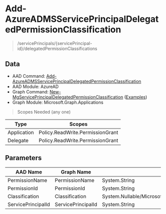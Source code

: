 # Add-AzureADMSServicePrincipalDelegatedPermissionClassification

> /servicePrincipals/{servicePrincipal-id}/delegatedPermissionClassifications

## Data

+ AAD Command: [Add-AzureADMSServicePrincipalDelegatedPermissionClassification](https://docs.microsoft.com/en-us/powershell/module/AzureAD/Add-AzureADMSServicePrincipalDelegatedPermissionClassification)
+ AAD Module: AzureAD
+ Graph Command: [New-MgServicePrincipalDelegatedPermissionClassification](https://docs.microsoft.com/en-us/powershell/module/Microsoft.Graph.Applications/New-MgServicePrincipalDelegatedPermissionClassification) ([Examples](https://github.com/orgs/msgraph/discussions?discussions_q=New-MgServicePrincipalDelegatedPermissionClassification))
+ Graph Module: Microsoft.Graph.Applications

> Scopes Needed (any one)

|Type|Scopes|
|---|---|
|Application|Policy.ReadWrite.PermissionGrant|
|Delegate|Policy.ReadWrite.PermissionGrant|

## Parameters

|AAD Name|Graph Name|AAD Type|Graph Type|Infos|
|---|---|---|---|---|
|PermissionName|PermissionName|System.String|System.String||
|PermissionId|PermissionId|System.String|System.String||
|Classification|Classification|System.Nullable/Microsoft.Open.MSGraph.Model.DelegatedPermissionClassification+ClassificationEnum|System.String||
|ServicePrincipalId|ServicePrincipalId|System.String|System.String||

